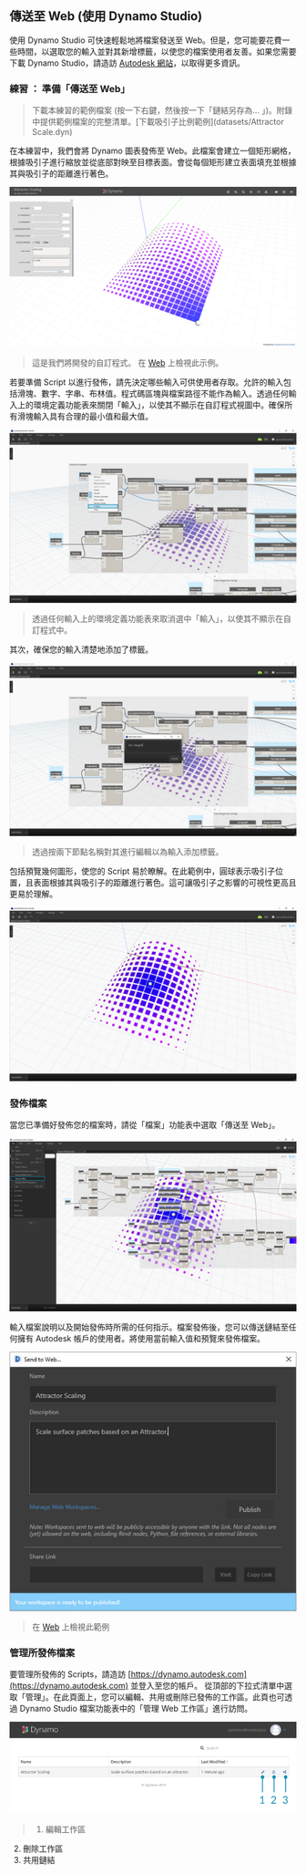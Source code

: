 

## 傳送至 Web (使用 Dynamo Studio)

使用 Dynamo Studio 可快速輕鬆地將檔案發送至 Web。但是，您可能要花費一些時間，以選取您的輸入並對其新增標籤，以使您的檔案使用者友善。如果您需要下載 Dynamo Studio，請造訪 [Autodesk 網站](http://www.autodesk.com/products/dynamo-studio/overview)，以取得更多資訊。

### 練習 ： 準備「傳送至 Web」

> 下載本練習的範例檔案 (按一下右鍵，然後按一下「鏈結另存為... 」)。附錄中提供範例檔案的完整清單。[下載吸引子比例範例](datasets/Attractor Scale.dyn)

在本練習中，我們會將 Dynamo 圖表發佈至 Web。此檔案會建立一個矩形網格，根據吸引子進行縮放並從底部對映至目標表面。會從每個矩形建立表面填充並根據其與吸引子的距離進行著色。

![](images/publishing_00.png)

> 這是我們將開發的自訂程式。 在 [Web](dynamo.autodesk.com/share/572a49033a47345a0407e803) 上檢視此示例。

若要準備 Script 以進行發佈，請先決定哪些輸入可供使用者存取。允許的輸入包括滑塊、數字、字串、布林值。程式碼區塊與檔案路徑不能作為輸入。透過任何輸入上的環境定義功能表來關閉「輸入」，以使其不顯示在自訂程式視圖中。確保所有滑塊輸入具有合理的最小值和最大值。

![](images/publishing_01.png)

> 透過任何輸入上的環境定義功能表來取消選中「輸入」，以使其不顯示在自訂程式中。

其次，確保您的輸入清楚地添加了標籤。

![](images/publishing_02.png)

> 透過按兩下節點名稱對其進行編輯以為輸入添加標籤。

包括預覽幾何圖形，使您的 Script 易於瞭解。在此範例中，圓球表示吸引子位置，且表面根據其與吸引子的距離進行著色。這可讓吸引子之影響的可視性更高且更易於理解。

![](images/publishing_03.png)

### 發佈檔案

當您已準備好發佈您的檔案時，請從「檔案」功能表中選取「傳送至 Web」。

![](images/publishing_04.jpg)

輸入檔案說明以及開始發佈時所需的任何指示。檔案發佈後，您可以傳送鏈結至任何擁有 Autodesk 帳戶的使用者。將使用當前輸入值和預覽來發佈檔案。

![](images/publishing_05.jpg)

> 在 [Web](dynamo.autodesk.com/share/572a49033a47345a0407e803) 上檢視此範例

### 管理所發佈檔案

要管理所發佈的 Scripts，請造訪 [https://dynamo.autodesk.com](https://dynamo.autodesk.com) 並登入至您的帳戶。 從頂部的下拉式清單中選取「管理」。在此頁面上，您可以編輯、共用或刪除已發佈的工作區。此頁也可透過 Dynamo Studio 檔案功能表中的「管理 Web 工作區」進行訪問。

![](images/publishing_07.png)

> 1. 編輯工作區
2. 刪除工作區
3. 共用鏈結

